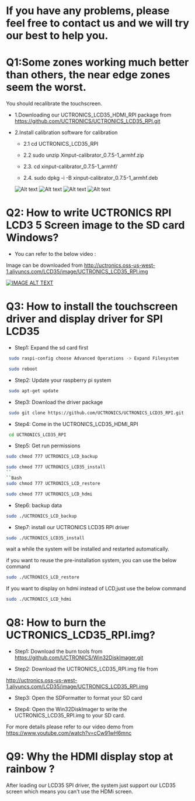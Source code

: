 # If you have any problems, please feel free to contact us and we will try our best to help you.

# Q1:Some zones working much better than others, the near edge zones seem the worst.
 
You should recalibrate the touchscreen. 

- 1.Downloading our UCTRONICS_LCD35_HDMI_RPI package from https://github.com/UCTRONICS/UCTRONICS_LCD35_RPI.git

- 2.Install calibration software for calibration

  - 2.1 cd UCTRONICS_LCD35_RPI
  
  - 2.2 sudo unzip Xinput-calibrator_0.7.5-1_armhf.zip
  
  - 2.3. cd xinput-calibrator_0.7.5-1_armhf/
  
  - 2.4. sudo dpkg -i -B xinput-calibrator_0.7.5-1_armhf.deb
  
  ![Alt text](https://github.com/UCTRONICS/UCTRONICS_LCD35_HDMI_RPI/blob/master/image/1.jpeg)
  ![Alt text](https://github.com/UCTRONICS/UCTRONICS_LCD35_HDMI_RPI/blob/master/image/2.jpeg)
  ![Alt text](https://github.com/UCTRONICS/UCTRONICS_LCD35_HDMI_RPI/blob/master/image/3.jpeg)
  ![Alt text](https://github.com/UCTRONICS/UCTRONICS_LCD35_HDMI_RPI/blob/master/image/4.jpeg)
  
 
 # Q2: How to write UCTRONICS RPI LCD3 5 Screen image to the SD card Windows?
 
 - You can refer to the below video :
 
 Image can be downloaded from http://uctronics.oss-us-west-1.aliyuncs.com/LCD35/image/UCTRONICS_LCD35_RPI.img
 
 [![IMAGE ALT TEXT](https://github.com/UCTRONICS/UCTRONICS_LCD35_RPI/blob/master/image/5.jpeg)](https://youtu.be/cCw91wH6mnc "How to write UCTRONICS SPI LCD3 5 Screen image to the SD card Windows The Raspberry Pi Beginners Guide")

# Q3: How to install the touchscreen driver and display driver for SPI LCD35 

- Step1: Expand the sd card first
```Bash
 sudo raspi-config choose Advanced Operations -> Expand Filesystem
```
```Bash
 sudo reboot
```

- Step2: Update your raspberry pi system
```Bash
 sudo apt-get update
```
- Step3: Download the driver package
```Bash
 sudo git clone https://github.com/UCTRONICS/UCTRONICS_LCD35_RPI.git
```

- Step4: Come in the UCTRONICS_LCD35_HDMI_RPI
```Bash
 cd UCTRONICS_LCD35_RPI
```
- Step5: Get run permissions
```Bash
sudo chmod 777 UCTRONICS_LCD_backup
```
```Bash
sudo chmod 777 UCTRONICS_LCD35_install
``
``Bash
sudo chmod 777 UCTRONICS_LCD_restore
```
```Bash
sudo chmod 777 UCTRONICS_LCD_hdmi
```

- Step6: backup data
```Bash
sudo ./UCTRONICS_LCD_backup
```
- Step7: install our UCTRONICS LCD35 RPI driver
```Bash
sudo ./UCTRONICS_LCD35_install
```
wait a while the system will be installed and restarted automatically.

if you want to reuse the pre-installation system, you can use the below command
```Bash
sudo ./UCTRONICS_LCD_restore
```
If you want to display on hdmi instead of LCD,just use the below command
```Bash
sudo ./UCTRONICS_LCD_hdmi
```
# Q8: How to burn the UCTRONICS_LCD35_RPI.img?

- Step1: Download the burn tools from https://github.com/UCTRONICS/Win32DiskImager.git 

- Step2: Download the UCTRONICS_LCD35_RPI.img file from 

 http://uctronics.oss-us-west-1.aliyuncs.com/LCD35/image/UCTRONICS_LCD35_RPI.img 

- Step3: Open the SDFormatter to format your SD card 

- Step4: Open the Win32DiskImager to write the  UCTRONICS_LCD35_RPI.img to your SD card.

 For more details please refer to our video demo from https://www.youtube.com/watch?v=cCw91wH6mnc 

# Q9: Why the HDMI display stop at rainbow ?

 After loading our LCD35 SPI driver, the system just support our LCD35 screen which means you can't use the HDMi screen.
 





 
 
 
